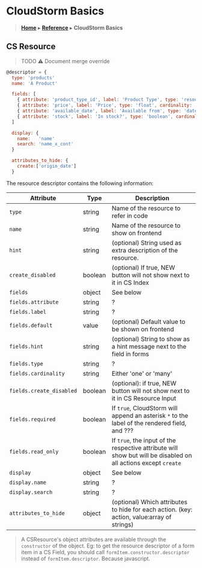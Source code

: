 # CloudStorm Basics
> [**Home**](../README.md) ▸ [**Reference**](../docs/README.md) ▸ **CloudStorm Basics**

## CS Resource

> TODO :warning: Document merge override

```javascript
@descriptor = {
  type: 'products'
  name: 'A Product'

  fields: [
    { attribute: 'product_type_id', label: 'Product Type', type: 'resource', resource: 'product_types', cardinality: 'one', relationship: 'product_type', required: true, read_only: true }
    { attribute: 'price', label: 'Price', type: 'float', cardinality: 'one', required: true, read_only: false }
    { attribute: 'available_date', label: 'Available from', type: 'date', cardinality: 'one', required: false, read_only: false }
    { attribute: 'stock', label: 'In stock?', type: 'boolean', cardinality: 'one', required: false, read_only: false }
  ]

  display: {
    name:   'name'
    search: 'name_x_cont'
  }

  attributes_to_hide: {
    create:['origin_date']
  }
```

The resource descriptor contains the following information:

Attribute            | Type    | Description
-------------------- | ------- | ----------- 
`type`               | string  | Name of the resource to refer in code
`name`               | string  | Name of the resource to show on frontend
`hint`               | string  | (optional) String used as extra description of the resource.
`create_disabled`    | boolean | (optional) If true, NEW button will not show next to it in CS Index
`fields`             | object  | See below
`fields.attribute`   | string  | ?
`fields.label`       | string  | ?
`fields.default`     | value   | (optional) Default value to be shown on frontend
`fields.hint`        | string  | (optional) String to show as a hint message next to the field in forms
`fields.type`        | string  | ?
`fields.cardinality` | string  | Either 'one' or 'many'
`fields.create_disabled` | boolean | (optional): if true, NEW button will not show next to it in CS Resource Input
`fields.required`    | boolean | If `true`, CloudStorm will append an asterisk `*` to the label of the rendered field, and ???
`fields.read_only`   | boolean | If `true`, the input of the respective attribute will show but will be disabled on all actions except `create`
`display`            | object | See below
`display.name`       | string | ? 
`display.search`     | string | ?
`attributes_to_hide` | object | (optional) Which attributes to hide for each action. (key: action, value:array of strings)

> A CSResource's object attributes are available through the `constructor` of the object. Eg: to get the resource descriptor of a form item in a CS Field, you should call `formItem.constructor.descriptor` instead of `formItem.descriptor`. Because javascript.
